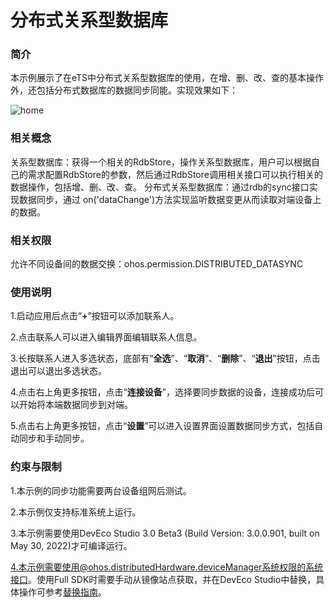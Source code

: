 # 分布式关系型数据库

### 简介

本示例展示了在eTS中分布式关系型数据库的使用，在增、删、改、查的基本操作外，还包括分布式数据库的数据同步同能。实现效果如下：

![home](screenshots/devices/home.png)

### 相关概念

关系型数据库：获得一个相关的RdbStore，操作关系型数据库，用户可以根据自己的需求配置RdbStore的参数，然后通过RdbStore调用相关接口可以执行相关的数据操作，包括增、删、改、查。
分布式关系型数据库：通过rdb的sync接口实现数据同步，通过 on('dataChange')方法实现监听数据变更从而读取对端设备上的数据。

### 相关权限

允许不同设备间的数据交换：ohos.permission.DISTRIBUTED_DATASYNC

### 使用说明

1.启动应用后点击“**+**”按钮可以添加联系人。

2.点击联系人可以进入编辑界面编辑联系人信息。

3.长按联系人进入多选状态，底部有“**全选**”、“**取消**”、“**删除**”、“**退出**”按钮，点击退出可以退出多选状态。

4.点击右上角更多按钮，点击“**连接设备**”，选择要同步数据的设备，连接成功后可以开始将本端数据同步到对端。

5.点击右上角更多按钮，点击“**设置**”可以进入设置界面设置数据同步方式，包括自动同步和手动同步。

### 约束与限制

1.本示例的同步功能需要两台设备组网后测试。

2.本示例仅支持标准系统上运行。

3.本示例需要使用DevEco Studio 3.0 Beta3 (Build Version: 3.0.0.901, built on May 30, 2022)才可编译运行。

4.本示例需要使用@ohos.distributedHardware.deviceManager系统权限的系统接口。使用Full SDK时需要手动从镜像站点获取，并在DevEco Studio中替换，具体操作可参考[替换指南](https://gitee.com/openharmony/docs/blob/master/zh-cn/application-dev/quick-start/full-sdk-switch-guide.md)。